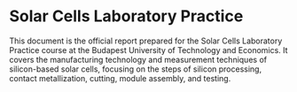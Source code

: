 # Solar Cells Laboratory Practice
This document is the official report prepared for the Solar Cells Laboratory Practice course at the Budapest University of Technology and Economics. It covers the manufacturing technology and measurement techniques of silicon-based solar cells, focusing on the steps of silicon processing, contact metallization, cutting, module assembly, and testing.
